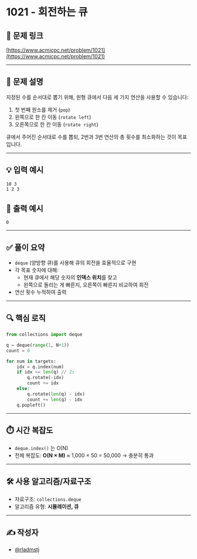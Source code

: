 # 1021 - 회전하는 큐

## 🔗 문제 링크

[https://www.acmicpc.net/problem/1021](https://www.acmicpc.net/problem/1021)

---

## 📌 문제 설명

지정된 수를 순서대로 뽑기 위해, 원형 큐에서 다음 세 가지 연산을 사용할 수 있습니다:

1. 첫 번째 원소를 제거 (`pop`)
2. 왼쪽으로 한 칸 이동 (`rotate left`)
3. 오른쪽으로 한 칸 이동 (`rotate right`)

큐에서 주어진 순서대로 수를 뽑되, 2번과 3번 연산의 총 횟수를 최소화하는 것이 목표입니다.

---

## 💡 입력 예시

```
10 3
1 2 3
```

## 🎯 출력 예시

```
0
```

---

## ✅ 풀이 요약

- `deque` (양방향 큐)를 사용해 큐의 회전을 효율적으로 구현
- 각 목표 숫자에 대해:
  - 현재 큐에서 해당 숫자의 **인덱스 위치**를 찾고
  - 왼쪽으로 돌리는 게 빠른지, 오른쪽이 빠른지 비교하여 회전
- 연산 횟수 누적하여 출력

---

## 🔍 핵심 로직

```python
from collections import deque

q = deque(range(1, N+1))
count = 0

for num in targets:
    idx = q.index(num)
    if idx <= len(q) // 2:
        q.rotate(-idx)
        count += idx
    else:
        q.rotate(len(q) - idx)
        count += len(q) - idx
    q.popleft()
```

---

## ⏱️ 시간 복잡도

- `deque.index()` 는 O(N)
- 전체 복잡도: **O(N × M)** ≈ 1,000 × 50 = 50,000 → 충분히 통과

---

## 🛠️ 사용 알고리즘/자료구조

- 자료구조: `collections.deque`
- 알고리즘 유형: **시뮬레이션, 큐**

---

## ✍️ 작성자

- [@rladmstj](https://github.com/rladmstj)
